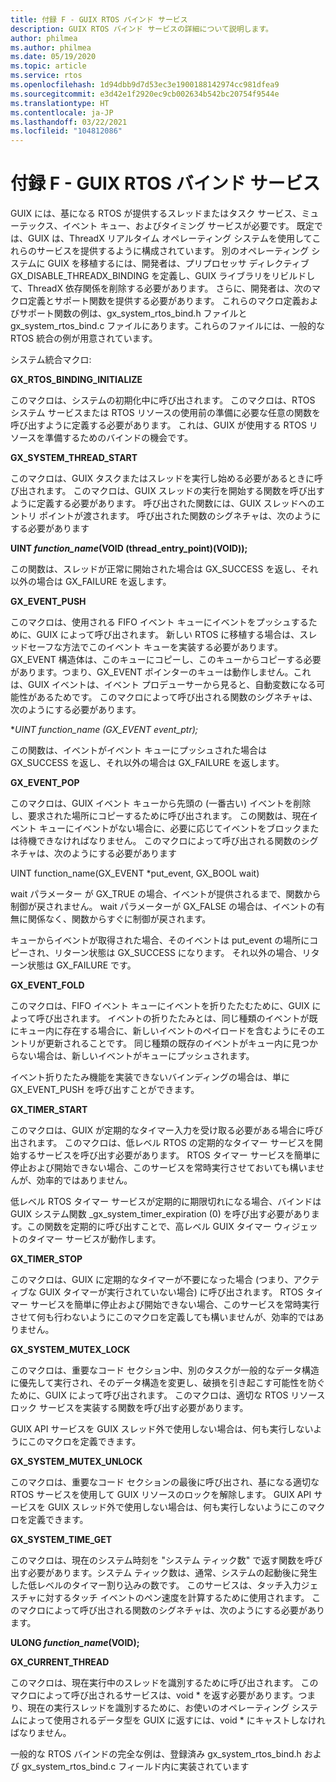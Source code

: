 ```yaml
---
title: 付録 F - GUIX RTOS バインド サービス
description: GUIX RTOS バインド サービスの詳細について説明します。
author: philmea
ms.author: philmea
ms.date: 05/19/2020
ms.topic: article
ms.service: rtos
ms.openlocfilehash: 1d94dbb9d7d53ec3e1900188142974cc981dfea9
ms.sourcegitcommit: e3d42e1f2920ec9cb002634b542bc20754f9544e
ms.translationtype: HT
ms.contentlocale: ja-JP
ms.lasthandoff: 03/22/2021
ms.locfileid: "104812086"
---
```

# <a name="appendix-f---guix-rtos-binding-services"></a>付録 F - GUIX RTOS バインド サービス

GUIX には、基になる RTOS が提供するスレッドまたはタスク サービス、ミューテックス、イベント キュー、およびタイミング サービスが必要です。 既定では、GUIX は、ThreadX リアルタイム オペレーティング システムを使用してこれらのサービスを提供するように構成されています。 別のオペレーティング システムに GUIX を移植するには、開発者は、プリプロセッサ ディレクティブ GX_DISABLE_THREADX_BINDING を定義し、GUIX ライブラリをリビルドして、ThreadX 依存関係を削除する必要があります。 さらに、開発者は、次のマクロ定義とサポート関数を提供する必要があります。 これらのマクロ定義およびサポート関数の例は、gx_system_rtos_bind.h ファイルと gx_system_rtos_bind.c ファイルにあります。これらのファイルには、一般的な RTOS 統合の例が用意されています。

システム統合マクロ:

**GX_RTOS_BINDING_INITIALIZE**

このマクロは、システムの初期化中に呼び出されます。 このマクロは、RTOS システム サービスまたは RTOS リソースの使用前の準備に必要な任意の関数を呼び出すように定義する必要があります。 これは、GUIX が使用する RTOS リソースを準備するためのバインドの機会です。

**GX_SYSTEM_THREAD_START**

このマクロは、GUIX タスクまたはスレッドを実行し始める必要があるときに呼び出されます。 このマクロは、GUIX スレッドの実行を開始する関数を呼び出すように定義する必要があります。 呼び出された関数には、GUIX スレッドへのエントリ ポイントが渡されます。 呼び出された関数のシグネチャは、次のようにする必要があります

**UINT *function_name*(VOID (thread_entry_point)(VOID));**

この関数は、スレッドが正常に開始された場合は GX_SUCCESS を返し、それ以外の場合は GX_FAILURE を返します。

**GX_EVENT_PUSH**

このマクロは、使用される FIFO イベント キューにイベントをプッシュするために、GUIX によって呼び出されます。 新しい RTOS に移植する場合は、スレッドセーフな方法でこのイベント キューを実装する必要があります。 GX_EVENT 構造体は、このキューにコピーし、このキューからコピーする必要があります。つまり、GX_EVENT ポインターのキューは動作しません。これは、GUIX イベントは、イベント プロデューサーから見ると、自動変数になる可能性があるためです。 このマクロによって呼び出される関数のシグネチャは、次のようにする必要があります。

**UINT *function_name* (GX_EVENT *event_ptr);**

この関数は、イベントがイベント キューにプッシュされた場合は GX_SUCCESS を返し、それ以外の場合は GX_FAILURE を返します。

**GX_EVENT_POP**

このマクロは、GUIX イベント キューから先頭の (一番古い) イベントを削除し、要求された場所にコピーするために呼び出されます。 この関数は、現在イベント キューにイベントがない場合に、必要に応じてイベントをブロックまたは待機できなければなりません。 このマクロによって呼び出される関数のシグネチャは、次のようにする必要があります

UINT function_name(GX_EVENT *put_event, GX_BOOL wait)

wait パラメーター が GX_TRUE の場合、イベントが提供されるまで、関数から制御が戻されません。 wait パラメーターが GX_FALSE の場合は、イベントの有無に関係なく、関数からすぐに制御が戻されます。

キューからイベントが取得された場合、そのイベントは put_event の場所にコピーされ、リターン状態は GX_SUCCESS になります。 それ以外の場合、リターン状態は GX_FAILURE です。

**GX_EVENT_FOLD**

このマクロは、FIFO イベント キューにイベントを折りたたむために、GUIX によって呼び出されます。 イベントの折りたたみとは、同じ種類のイベントが既にキュー内に存在する場合に、新しいイベントのペイロードを含むようにそのエントリが更新されることです。 同じ種類の既存のイベントがキュー内に見つからない場合は、新しいイベントがキューにプッシュされます。 

イベント折りたたみ機能を実装できないバインディングの場合は、単に GX_EVENT_PUSH を呼び出すことができます。

**GX_TIMER_START**

このマクロは、GUIX が定期的なタイマー入力を受け取る必要がある場合に呼び出されます。 このマクロは、低レベル RTOS の定期的なタイマー サービスを開始するサービスを呼び出す必要があります。 RTOS タイマー サービスを簡単に停止および開始できない場合、このサービスを常時実行させておいても構いませんが、効率的ではありません。

低レベル RTOS タイマー サービスが定期的に期限切れになる場合、バインドは GUIX システム関数 _gx_system_timer_expiration (0) を呼び出す必要があります。この関数を定期的に呼び出すことで、高レベル GUIX タイマー ウィジェットのタイマー サービスが動作します。

**GX_TIMER_STOP**

このマクロは、GUIX に定期的なタイマーが不要になった場合 (つまり、アクティブな GUIX タイマーが実行されていない場合) に呼び出されます。 RTOS タイマー サービスを簡単に停止および開始できない場合、このサービスを常時実行させて何も行わないようにこのマクロを定義しても構いませんが、効率的ではありません。

**GX_SYSTEM_MUTEX_LOCK**

このマクロは、重要なコード セクション中、別のタスクが一般的なデータ構造に優先して実行され、そのデータ構造を変更し、破損を引き起こす可能性を防ぐために、GUIX によって呼び出されます。 このマクロは、適切な RTOS リソース ロック サービスを実装する関数を呼び出す必要があります。

GUIX API サービスを GUIX スレッド外で使用しない場合は、何も実行しないようにこのマクロを定義できます。

**GX_SYSTEM_MUTEX_UNLOCK**

このマクロは、重要なコード セクションの最後に呼び出され、基になる適切な RTOS サービスを使用して GUIX リソースのロックを解除します。 GUIX API サービスを GUIX スレッド外で使用しない場合は、何も実行しないようにこのマクロを定義できます。

**GX_SYSTEM_TIME_GET**

このマクロは、現在のシステム時刻を "システム ティック数" で返す関数を呼び出す必要があります。システム ティック数は、通常、システムの起動後に発生した低レベルのタイマー割り込みの数です。 このサービスは、タッチ入力ジェスチャに対するタッチ イベントのペン速度を計算するために使用されます。 このマクロによって呼び出される関数のシグネチャは、次のようにする必要があります。

**ULONG *function_name*(VOID);**

**GX_CURRENT_THREAD**

このマクロは、現在実行中のスレッドを識別するために呼び出されます。 このマクロによって呼び出されるサービスは、void * を返す必要があります。つまり、現在の実行スレッドを識別するために、お使いのオペレーティング システムによって使用されるデータ型を GUIX に返すには、void * にキャストしなければなりません。

一般的な RTOS バインドの完全な例は、登録済み gx_system_rtos_bind.h および gx_system_rtos_bind.c フィールド内に実装されています